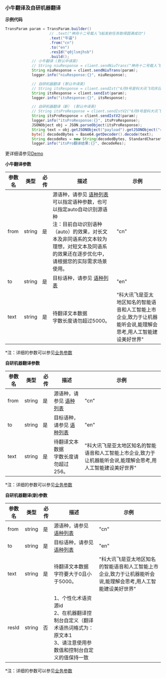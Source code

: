 ### 小牛翻译及自研机器翻译

**示例代码**

```java
TransParam param = TransParam.builder()
                    // .text("神舟十二号载人飞船发射任务取得圆满成功")
                    .text("牛逼")
                    .from("cn")
                    .to("en")
                    .resId("q0jlsmjhsb")
                    .build();
            // 小牛翻译 (默认中译英)
            // String niuResponse = client.sendNiuTrans("神舟十二号载人飞船发射任务取得圆满成功");
            String niuResponse = client.sendNiuTrans(param);
            logger.info("niuResponse:{}", niuResponse);

            // 自研机器翻译 (默认中译英)
            // String itsResponse = client.sendIst("6月9号是科大讯飞司庆日");
            String itsResponse = client.sendIst(param);
            logger.info("itsResponse:{}", itsResponse);

            // 自研机器翻译（新） (默认中译英)
            // String itsProResponse = client.sendIstV2("6月9号是科大讯飞司庆日");
            String itsProResponse = client.sendIstV2(param);
            logger.info("itsProResponse:{}", itsProResponse);
            JSONObject obj = JSON.parseObject(itsProResponse);
            String text = obj.getJSONObject("payload").getJSONObject("result").getString("text");
            byte[] decodedBytes = Base64.getDecoder().decode(text);
            String decodeRes = new String(decodedBytes, StandardCharsets.UTF_8);
            logger.info("itsPro翻译结果:{}", decodeRes);
```

更详细请参见[Demo](https://github.com/iFLYTEK-OP/websdk-java-demo/blob/main/src/main/java/cn/xfyun/demo/nlp/TranslateApp.java)

**小牛翻译参数**

  | 参数名   | 类型   | 必传 | 描述                                                         | 示例    |
  | -------- | ------ | ---- | ------------------------------------------------------------ | ------- |
  | from | string | 是   | 源语种，请参见 [语种列表](https://www.xfyun.cn/doc/nlp/niutrans/API.html#%E8%AF%AD%E7%A7%8D%E5%88%97%E8%A1%A8)<br>可以指定语种参数，也可以指定auto自动识别源语种<br>注：目前自动识别语种（auto）的效果，对长文本及非同语系的文本较为理想，对短文本及同语系的效果还在逐步优化中，请根据您的实际需求场景使用。 | "cn" |
  | to | string | 是   | 目标语种，请参见 [语种列表](https://www.xfyun.cn/doc/nlp/niutrans/API.html#%E8%AF%AD%E7%A7%8D%E5%88%97%E8%A1%A8)<br> | "en" |
  | text   | string | 是   | 待翻译文本数据<br>字数长度请勿超过5000。 | "科大讯飞是亚太地区知名的智能语音和人工智能上市企业,致力于让机器能听会说,能理解会思考,用人工智能建设美好世界"   |

 *注：详细的参数可以参见[业务参数](https://www.xfyun.cn/doc/nlp/niutrans/API.html)

 **自研机器翻译参数**

  | 参数名   | 类型   | 必传 | 描述                                                         | 示例    |
  | -------- | ------ | ---- | ------------------------------------------------------------ | ------- |
  | from | string | 是   | 源语种，请参见 [语种列表](https://www.xfyun.cn/doc/nlp/xftrans/API.html#%E8%AF%AD%E7%A7%8D%E5%88%97%E8%A1%A8) | "cn" |
  | to | string | 是   | 目标语种，请参见 [语种列表](https://www.xfyun.cn/doc/nlp/xftrans/API.html#%E8%AF%AD%E7%A7%8D%E5%88%97%E8%A1%A8)<br> | "en" |
  | text   | string | 是   | 待翻译文本数据<br>字数长度请勿超过256。 | "科大讯飞是亚太地区知名的智能语音和人工智能上市企业,致力于让机器能听会说,能理解会思考,用人工智能建设美好世界"   |

 *注：详细的参数可以参见[业务参数](https://www.xfyun.cn/doc/nlp/xftrans/API.html)

**自研机器翻译(新)参数**

| 参数名 | 类型   | 必传 | 描述                                                         | 示例                                                         |
| ------ | ------ | ---- | ------------------------------------------------------------ | ------------------------------------------------------------ |
| from   | string | 是   | 源语种，请参见 [语种列表](https://www.xfyun.cn/doc/nlp/xftrans_new/API.html#%E8%AF%AD%E7%A7%8D%E5%88%97%E8%A1%A8) | "cn"                                                         |
| to     | string | 是   | 目标语种，请参见 [语种列表](https://www.xfyun.cn/doc/nlp/xftrans_new/API.html#%E8%AF%AD%E7%A7%8D%E5%88%97%E8%A1%A8)<br> | "en"                                                         |
| text   | string | 是   | 待翻译文本数据<br>字符要大于0且小于5000。                    | "科大讯飞是亚太地区知名的智能语音和人工智能上市企业,致力于让机器能听会说,能理解会思考,用人工智能建设美好世界" |
| resId  | string | 否   | 1、个性化术语资源id<br />2、在机器翻译控制台自定义（翻译术语热词格式为：原文本1<br />3、请注意使用参数值和控制台自定义的值保持一致 |                                                              |

 *注：详细的参数可以参见[业务参数](https://www.xfyun.cn/doc/nlp/xftrans_new/API.html)
